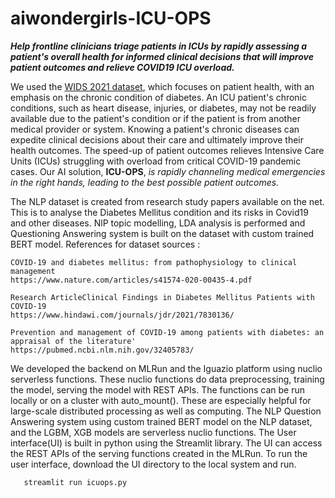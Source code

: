 # aiwondergirls-ICU-OPS
**_Help frontline clinicians triage patients in ICUs by rapidly assessing a patient's overall health for informed clinical decisions that will improve patient outcomes and relieve COVID19 ICU overload._**

We used the [WIDS 2021 dataset](https://www.kaggle.com/c/widsdatathon2021/data), which focuses on patient health, with an emphasis on the chronic condition of diabetes. An ICU patient's chronic conditions, such as heart disease, injuries, or diabetes, may not be readily available due to the patient's condition or if the patient is from another medical provider or system. Knowing a patient's chronic diseases can expedite clinical decisions about their care and ultimately improve their health outcomes.  The speed-up of patient outcomes relieves Intensive Care Units (ICUs) struggling with overload from critical COVID-19 pandemic cases.  Our AI solution, **ICU-OPS**, _is rapidly channeling medical emergencies in the right hands, leading to the best possible patient outcomes._ 

The NLP dataset is created from research study papers available on the net. This is to analyse the Diabetes Mellitus condition and its risks in Covid19 and other diseases. NlP topic modelling, LDA analysis is performed and Questioning Answering system is built on the dataset  with custom trained BERT model. References for dataset sources : 

    COVID-19 and diabetes mellitus: from pathophysiology to clinical management
    https://www.nature.com/articles/s41574-020-00435-4.pdf

    Research ArticleClinical Findings in Diabetes Mellitus Patients with COVID-19 
    https://www.hindawi.com/journals/jdr/2021/7830136/

    Prevention and management of COVID-19 among patients with diabetes: an appraisal of the literature'
    https://pubmed.ncbi.nlm.nih.gov/32405783/

We developed the backend on MLRun and the Iguazio platform using nuclio serverless functions. These nuclio functions do data preprocessing, training the model, serving the model with REST APIs. The functions can be run locally or on a cluster with auto_mount(). These are especially helpful for large-scale distributed processing as well as computing. 
The NLP Question Answering system using custom trained BERT model on the NLP dataset, and the LGBM, XGB models are serverless nuclio functions.
The User interface(UI) is built in python using the Streamlit library. The UI can access the REST APIs of the serving functions created in the MLRun. To run the user interface, download the UI directory to the local system and run.
 
       streamlit run icuops.py
